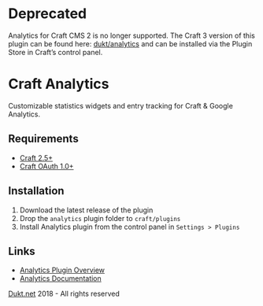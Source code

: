 # Deprecated
Analytics for Craft CMS 2 is no longer supported. The Craft 3 version of this plugin can be found here: [dukt/analytics](https://github.com/dukt/analytics) and can be installed via the Plugin Store in Craft’s control panel.

# Craft Analytics
Customizable statistics widgets and entry tracking for Craft & Google Analytics.

## Requirements

- [Craft 2.5+](https://craftcms.com/)
- [Craft OAuth 1.0+](https://dukt.net/oauth)

## Installation

1. Download the latest release of the plugin
2. Drop the `analytics` plugin folder to `craft/plugins`
3. Install Analytics plugin from the control panel in `Settings > Plugins`

## Links

- [Analytics Plugin Overview](https://dukt.net/analytics/)
- [Analytics Documentation](https://dukt.net/analytics/docs)

[Dukt.net](https://dukt.net/) 2018 - All rights reserved
